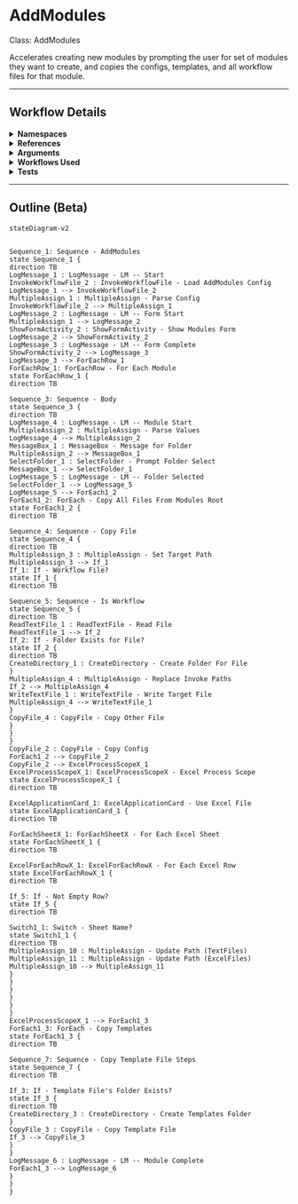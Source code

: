 # AddModules
Class: AddModules

Accelerates creating new modules by prompting the user for set of modules they want to create, and copies the configs, templates, and all workflow files for that module.

<hr />

## Workflow Details
<details>
    <summary>
    <b>Namespaces</b>
    </summary>
    
- System.Activities
- System.Activities.Statements
- System.Activities.Expressions
- System.Activities.Validation
- System.Activities.XamlIntegration
- Microsoft.VisualBasic
- Microsoft.VisualBasic.Activities
- System
- System.Collections
- System.Collections.Generic
- System.Collections.ObjectModel
- System.Data
- System.Diagnostics
- System.Linq
- System.Net.Mail
- System.Xml
- System.Text
- System.Xml.Linq
- UiPath.Core
- UiPath.Core.Activities
- System.Windows.Markup
- GlobalVariablesNamespace
- GlobalConstantsNamespace
- System.Runtime.Serialization
- UiPath.Studio.Forms.Runtime
- System.Reflection
- UiPath.Forms.Activities
- UiPath.Platform.GlobalVariables
- UiPath.Forms.Activities.Base
- UiPath.Platform.Triggers
- UiPath.Platform.Triggers.Scope
- System.IO
- System.ComponentModel
- System.Xml.Serialization
- System.ComponentModel
- System.Xml.Serialization
- UiPath.Core.Activities.Orchestrator
- UiPath.Activities.System
- UiPath.Shared.Activities
- UiPath.DataTableUtilities
- System.Linq.Expressions
- UiPath.Platform.ResourceHandling
- UiPath.Excel
- UiPath.Excel.Activities.Business
- UiPath.Excel.Model
- UiPath.Shared.Activities.Business
- UiPath.Core.Activities.Storage


</details>
<details>
    <summary>
    <b>References</b>
    </summary>

- Microsoft.CSharp
- Microsoft.VisualBasic
- Microsoft.Win32.Primitives
- NPOI
- PresentationFramework
- System
- System.Activities
- System.Collections
- System.Collections.Immutable
- System.ComponentModel
- System.ComponentModel.EventBasedAsync
- System.ComponentModel.Primitives
- System.ComponentModel.TypeConverter
- System.Configuration.ConfigurationManager
- System.Console
- System.Core
- System.Data
- System.Data.Common
- System.Data.SqlClient
- System.IO.FileSystem.AccessControl
- System.IO.FileSystem.DriveInfo
- System.IO.FileSystem.Watcher
- System.IO.Packaging
- System.Linq
- System.Linq.Expressions
- System.Linq.Parallel
- System.Linq.Queryable
- System.Memory
- System.Memory.Data
- System.ObjectModel
- System.Private.CoreLib
- System.Private.DataContractSerialization
- System.Private.ServiceModel
- System.Private.Uri
- System.Private.Xml
- System.Reflection.DispatchProxy
- System.Reflection.Metadata
- System.Reflection.TypeExtensions
- System.Runtime.Serialization
- System.Runtime.Serialization.Formatters
- System.Runtime.Serialization.Primitives
- System.Security.Permissions
- System.ServiceModel
- System.ServiceModel.Activities
- System.Xaml
- System.Xml
- System.Xml.Linq
- System.Xml.ReaderWriter
- UiPath.Forms.Activities
- UiPath.Platform
- UiPath.Studio.Constants
- UiPath.Studio.Forms.Runtime
- UiPath.System.Activities
- UiPath.System.Activities.Design
- UiPath.System.Activities.ViewModels
- UiPath.Workflow
- WindowsBase
- UiPath.Excel.Activities
- UiPath.Mail.Activities
- UiPath.Persistence.Activities
- UiPath.Testing.Activities
- UiPath.Excel.Activities.Design
- UiPath.Excel


</details>
<details>
    <summary>
    <b>Arguments</b>
    </summary>

| Name | Direction | Type | Description |
|  --- | --- | --- | ---  |

    
</details>
<details>
    <summary>
    <b>Workflows Used</b>
    </summary>

- C:\Users\eyash\Documents\UiPath\LazyFramework\Utility\LoadConfig.xaml

    
</details>
<details>
    <summary>
    <b>Tests</b>
    </summary>



    
</details>

<hr />

## Outline (Beta)

```mermaid
stateDiagram-v2


Sequence_1: Sequence - AddModules
state Sequence_1 {
direction TB
LogMessage_1 : LogMessage - LM -- Start
InvokeWorkflowFile_2 : InvokeWorkflowFile - Load AddModules Config
LogMessage_1 --> InvokeWorkflowFile_2
MultipleAssign_1 : MultipleAssign - Parse Config
InvokeWorkflowFile_2 --> MultipleAssign_1
LogMessage_2 : LogMessage - LM -- Form Start
MultipleAssign_1 --> LogMessage_2
ShowFormActivity_2 : ShowFormActivity - Show Modules Form
LogMessage_2 --> ShowFormActivity_2
LogMessage_3 : LogMessage - LM -- Form Complete
ShowFormActivity_2 --> LogMessage_3
LogMessage_3 --> ForEachRow_1
ForEachRow_1: ForEachRow - For Each Module
state ForEachRow_1 {
direction TB

Sequence_3: Sequence - Body
state Sequence_3 {
direction TB
LogMessage_4 : LogMessage - LM -- Module Start
MultipleAssign_2 : MultipleAssign - Parse Values
LogMessage_4 --> MultipleAssign_2
MessageBox_1 : MessageBox - Message for Folder
MultipleAssign_2 --> MessageBox_1
SelectFolder_1 : SelectFolder - Prompt Folder Select
MessageBox_1 --> SelectFolder_1
LogMessage_5 : LogMessage - LM -- Folder Selected
SelectFolder_1 --> LogMessage_5
LogMessage_5 --> ForEach1_2
ForEach1_2: ForEach - Copy All Files From Modules Root
state ForEach1_2 {
direction TB

Sequence_4: Sequence - Copy File
state Sequence_4 {
direction TB
MultipleAssign_3 : MultipleAssign - Set Target Path
MultipleAssign_3 --> If_1
If_1: If - Workflow File?
state If_1 {
direction TB

Sequence_5: Sequence - Is Workflow
state Sequence_5 {
direction TB
ReadTextFile_1 : ReadTextFile - Read File
ReadTextFile_1 --> If_2
If_2: If - Folder Exists for File?
state If_2 {
direction TB
CreateDirectory_1 : CreateDirectory - Create Folder For File
}
MultipleAssign_4 : MultipleAssign - Replace Invoke Paths
If_2 --> MultipleAssign_4
WriteTextFile_1 : WriteTextFile - Write Target File
MultipleAssign_4 --> WriteTextFile_1
}
CopyFile_4 : CopyFile - Copy Other File
}
}
}
CopyFile_2 : CopyFile - Copy Config
ForEach1_2 --> CopyFile_2
CopyFile_2 --> ExcelProcessScopeX_1
ExcelProcessScopeX_1: ExcelProcessScopeX - Excel Process Scope
state ExcelProcessScopeX_1 {
direction TB

ExcelApplicationCard_1: ExcelApplicationCard - Use Excel File
state ExcelApplicationCard_1 {
direction TB

ForEachSheetX_1: ForEachSheetX - For Each Excel Sheet
state ForEachSheetX_1 {
direction TB

ExcelForEachRowX_1: ExcelForEachRowX - For Each Excel Row
state ExcelForEachRowX_1 {
direction TB

If_5: If - Not Empty Row?
state If_5 {
direction TB

Switch1_1: Switch - Sheet Name?
state Switch1_1 {
direction TB
MultipleAssign_10 : MultipleAssign - Update Path (TextFiles)
MultipleAssign_11 : MultipleAssign - Update Path (ExcelFiles)
MultipleAssign_10 --> MultipleAssign_11
}
}
}
}
}
}
ExcelProcessScopeX_1 --> ForEach1_3
ForEach1_3: ForEach - Copy Templates
state ForEach1_3 {
direction TB

Sequence_7: Sequence - Copy Template File Steps
state Sequence_7 {
direction TB

If_3: If - Template File's Folder Exists?
state If_3 {
direction TB
CreateDirectory_3 : CreateDirectory - Create Templates Folder
}
CopyFile_3 : CopyFile - Copy Template File
If_3 --> CopyFile_3
}
}
LogMessage_6 : LogMessage - LM -- Module Complete
ForEach1_3 --> LogMessage_6
}
}
}
```